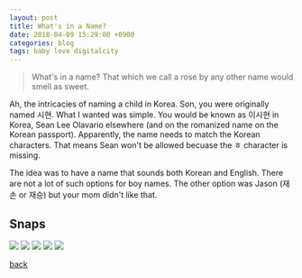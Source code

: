 ```yaml
---
layout: post
title: What's in a Name?
date: 2018-04-09 15:29:00 +0900
categories: blog
tags: baby love digitalcity
---
```


> What's in a name? That which we call a rose by any other name would smell as sweet.

Ah, the intricacies of naming a child in Korea. Son, you were originally named 시현. What I wanted was simple. You would be known as 이시현 in Korea, Sean Lee Olavario elsewhere (and on the romanized name on the Korean passport). Apparently, the name needs to match the Korean characters. That means Sean won't be allowed becuase the ㅎ character is missing.

The idea was to have a name that sounds both Korean and English. There are not a lot of such options for boy names. The other option was Jason (재손 or 재승) but your mom didn't like that.

## Snaps

![](/assets/img/201804.jpg "")
![](/assets/img/201804.jpg "")
![](/assets/img/201804.jpg "")
![](/assets/img/201804.jpg "")
![](/assets/img/201804.jpg "")

[back](/blog)
